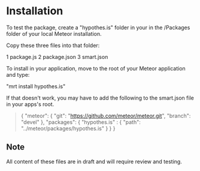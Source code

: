 Installation
====================

To test the package, create a "hypothes.is" folder in your in the /Packages folder of your local Meteor installation.

Copy these three files into that folder:

1  package.js
2  package.json
3  smart.json

To install in your application, move to the root of your Meteor application and type:

"mrt install hypothes.is"

If that doesn't work, you may have to add the following to the smart.json file in your apps's root.

>{
>  "meteor": {
>    "git": "https://github.com/meteor/meteor.git",
>    "branch": "devel"
>  },
>  "packages": {
>    "hypothes.is" : {
>      "path": "../meteor/packages/hypothes.is"
>    }
>  }
>}

Note
------------
All content of these files are in draft and will require review and testing.